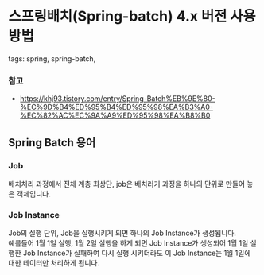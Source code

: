 # 스프링배치(Spring-batch) 4.x 버전 사용방법
tags: spring, spring-batch, 

### 참고
- https://khj93.tistory.com/entry/Spring-Batch%EB%9E%80-%EC%9D%B4%ED%95%B4%ED%95%98%EA%B3%A0-%EC%82%AC%EC%9A%A9%ED%95%98%EA%B8%B0

## Spring Batch 용어

### Job
배치처리 과정에서 전체 계층 최상단, job은 배치러기 과정을 하나의 단위로 만들어 놓은 객체입니다. 

### Job Instance
Job의 실행 단위, Job을 실행시키게 되면 하나의 Job Instance가 생성됩니다.   
예를들어 1월 1일 실행, 1월 2일 실행을 하게 되면 Job Instance가 생성되어 1월 1일 실행한 Job Instance가 실패하여 다시 실행 시키더라도 이 Job Instance는 1월 1일에 대한 데이터만 처리하게 됩니다.

